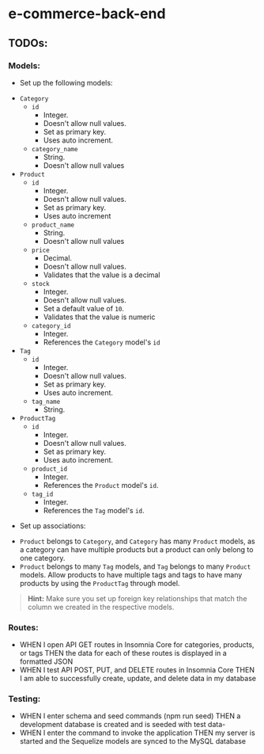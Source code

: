 # e-commerce-back-end

## TODOs:

### Models: 

- Set up the following models:
* `Category`
  * `id`
    * Integer.
    * Doesn't allow null values.
    * Set as primary key.
    * Uses auto increment.
  * `category_name`
    * String.
    * Doesn't allow null values
* `Product`
  * `id`
    * Integer.
    * Doesn't allow null values.
    * Set as primary key.
    * Uses auto increment
  * `product_name`
    * String.
    * Doesn't allow null values
  * `price`
    * Decimal.
    * Doesn't allow null values.
    * Validates that the value is a decimal
  * `stock`
    * Integer.
    * Doesn't allow null values.
    * Set a default value of `10`.
    * Validates that the value is numeric
  * `category_id`
    * Integer.
    * References the `Category` model's `id`
* `Tag`
  * `id`
    * Integer.
    * Doesn't allow null values.
    * Set as primary key.
    * Uses auto increment.
  * `tag_name`
    * String.
* `ProductTag`
  * `id`
    * Integer.
    * Doesn't allow null values.
    * Set as primary key.
    * Uses auto increment.
  * `product_id`
    * Integer.
    * References the `Product` model's `id`.
  * `tag_id`
    * Integer.
    * References the `Tag` model's `id`.




- Set up associations:
* `Product` belongs to `Category`, and `Category` has many `Product` models, as a category can have multiple products but a product can only belong to one category.
* `Product` belongs to many `Tag` models, and `Tag` belongs to many `Product` models. Allow products to have multiple tags and tags to have many products by using the `ProductTag` through model.
> **Hint:** Make sure you set up foreign key relationships that match the column we created in the respective models.


### Routes:
- WHEN I open API GET routes in Insomnia Core for categories, products, or tags THEN the data for each of these routes is displayed in a formatted JSON
- WHEN I test API POST, PUT, and DELETE routes in Insomnia Core THEN I am able to successfully create, update, and delete data in my database

### Testing:
- WHEN I enter schema and seed commands (npm run seed) THEN a development database is created and is seeded with test data- 
- WHEN I enter the command to invoke the application THEN my server is started and the Sequelize models are synced to the MySQL database

